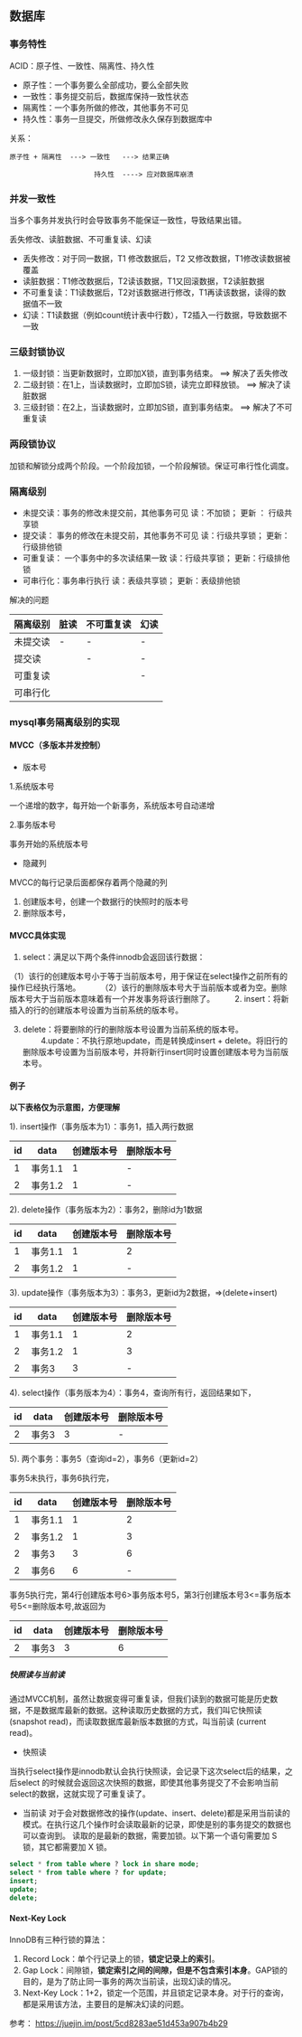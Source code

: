 ## 数据库

### 事务特性
ACID：原子性、一致性、隔离性、持久性

* 原子性：一个事务要么全部成功，要么全部失败
* 一致性：事务提交前后，数据库保持一致性状态
* 隔离性：一个事务所做的修改，其他事务不可见
* 持久性：事务一旦提交，所做修改永久保存到数据库中

关系：
```aidl
原子性 + 隔离性  ---> 一致性   ---> 结果正确

                     持久性  ----> 应对数据库崩溃

```

### 并发一致性
当多个事务并发执行时会导致事务不能保证一致性，导致结果出错。

丢失修改、读脏数据、不可重复读、幻读

* 丢失修改：对于同一数据，T1 修改数据后，T2 又修改数据，T1修改读数据被覆盖
* 读脏数据：T1修改数据后，T2读该数据，T1又回滚数据，T2读脏数据
* 不可重复读：T1读数据后，T2对该数据进行修改，T1再读该数据，读得的数据值不一致
* 幻读：T1读数据（例如count统计表中行数），T2插入一行数据，导致数据不一致


### 三级封锁协议

1. 一级封锁：当更新数据时，立即加X锁，直到事务结束。  ==> 解决了丢失修改
2. 二级封锁：在1上，当读数据时，立即加S锁，读完立即释放锁。  ==> 解决了读脏数据
3. 三级封锁：在2上，当读数据时，立即加S锁，直到事务结束。    ==> 解决了不可重复读

### 两段锁协议

加锁和解锁分成两个阶段。一个阶段加锁，一个阶段解锁。保证可串行性化调度。


### 隔离级别

* 未提交读：事务的修改未提交前，其他事务可见
读：不加锁； 更新 ： 行级共享锁
* 提交读： 事务的修改在未提交前，其他事务不可见
读：行级共享锁； 更新： 行级排他锁
* 可重复读： 一个事务中的多次读结果一致
读：行级共享锁； 更新：行级排他锁
* 可串行化：事务串行执行
读：表级共享锁； 更新：表级排他锁

解决的问题

|隔离级别|脏读|不可重复读|幻读
|---|---|---|---
|未提交读|- |- |- 
|提交读| |-|-
|可重复读| | |-
|可串行化| | | 

### mysql事务隔离级别的实现

#### MVCC（多版本并发控制）

* 版本号

1.系统版本号

一个递增的数字，每开始一个新事务，系统版本号自动递增

2.事务版本号

事务开始的系统版本号

* 隐藏列

MVCC的每行记录后面都保存着两个隐藏的列

1. 创建版本号，创建一个数据行的快照时的版本号
2. 删除版本号，


#### MVCC具体实现
1. select：满足以下两个条件innodb会返回该行数据： 

 （1）该行的创建版本号小于等于当前版本号，用于保证在select操作之前所有的操作已经执行落地。 
　　
 （2）该行的删除版本号大于当前版本或者为空。删除版本号大于当前版本意味着有一个并发事务将该行删除了。 
　　
2. insert：将新插入的行的创建版本号设置为当前系统的版本号。 

3. delete：将要删除的行的删除版本号设置为当前系统的版本号。 
　　
4.update：不执行原地update，而是转换成insert + delete。将旧行的删除版本号设置为当前版本号，并将新行insert同时设置创建版本号为当前版本号。 

#### 例子

**以下表格仅为示意图，方便理解**

1). insert操作（事务版本为1）：事务1，插入两行数据

|id|data|创建版本号|删除版本号
|---|---|---|---
|1|事务1.1|1|-
|2|事务1.2|1|-

2). delete操作（事务版本为2）：事务2，删除id为1数据

|id|data|创建版本号|删除版本号
|---|---|---|---
|1|事务1.1|1|2
|2|事务1.2|1|-

3). update操作（事务版本为3）：事务3，更新id为2数据，=>(delete+insert)

|id|data|创建版本号|删除版本号
|---|---|---|---
|1|事务1.1|1|2
|2|事务1.2|1|3
|2|事务3|3|-

4). select操作（事务版本为4）：事务4，查询所有行，返回结果如下，

|id|data|创建版本号|删除版本号
|---|---|---|---
|2|事务3|3|-

5). 两个事务：事务5（查询id=2），事务6（更新id=2）

事务5未执行，事务6执行完，

|id|data|创建版本号|删除版本号
|---|---|---|---
|1|事务1.1|1|2
|2|事务1.2|1|3
|2|事务3|3|6
|2|事务6|6|-

事务5执行完，第4行创建版本号6>事务版本号5，第3行创建版本号3<=事务版本号5<=删除版本号,故返回为

|id|data|创建版本号|删除版本号
|---|---|---|---
|2|事务3|3|6


##### 快照读与当前读
通过MVCC机制，虽然让数据变得可重复读，但我们读到的数据可能是历史数据，不是数据库最新的数据。这种读取历史数据的方式，我们叫它快照读 (snapshot read)，而读取数据库最新版本数据的方式，叫当前读 (current read)。

* 快照读

当执行select操作是innodb默认会执行快照读，会记录下这次select后的结果，之后select 的时候就会返回这次快照的数据，即使其他事务提交了不会影响当前select的数据，这就实现了可重复读了。

* 当前读
对于会对数据修改的操作(update、insert、delete)都是采用当前读的模式。在执行这几个操作时会读取最新的记录，即使是别的事务提交的数据也可以查询到。
读取的是最新的数据，需要加锁。以下第一个语句需要加 S 锁，其它都需要加 X 锁。

```sql
select * from table where ? lock in share mode; 
select * from table where ? for update; 
insert; 
update; 
delete;
```

#### Next-Key Lock

InnoDB有三种行锁的算法：
1. Record Lock：单个行记录上的锁，**锁定记录上的索引**。
2. Gap Lock：间隙锁，**锁定索引之间的间隙，但是不包含索引本身**。GAP锁的目的，是为了防止同一事务的两次当前读，出现幻读的情况。
3. Next-Key Lock：1+2，锁定一个范围，并且锁定记录本身。对于行的查询，都是采用该方法，主要目的是解决幻读的问题。

参考：
https://juejin.im/post/5cd8283ae51d453a907b4b29